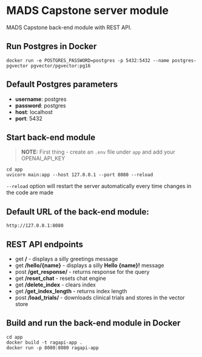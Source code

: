 # MADS Capstone server module

MADS Capstone back-end module with REST API.

## Run Postgres in Docker

`docker run -e POSTGRES_PASSWORD=postgres -p 5432:5432 --name postgres-pgvector pgvector/pgvector:pg16`

## Default Postgres parameters
- **username**: postgres
- **password**: postgres
- **host**: localhost
- **port**: 5432

## Start back-end module

> **NOTE:** First thing - create an `.env` file under `app` and add your OPENAI_API_KEY  

`cd app`  
`uvicorn main:app --host 127.0.0.1 --port 8080 --reload`

`--reload` option will restart the server automatically every time changes in the code are made

## Default URL of the back-end module:

`http://127.0.0.1:8080`

## REST API endpoints

- get **/** - displays a silly greetings message
- get **/hello/{name}** - displays a silly **Hello {name}!** message
- post **/get_response/** - returns response for the query 
- get **/reset_chat** - resets chat engine
- get **/delete_index** - clears index
- get **/get_index_length** - returns index length
- post **/load_trials/** - downloads clinical trials and stores in the vector store

## Build and run the back-end module in Docker
`cd app`  
`docker build -t ragapi-app .`  
`docker run -p 8080:8080 ragapi-app`
